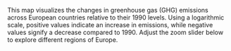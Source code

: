 This map visualizes the changes in greenhouse gas (GHG) emissions across 
European countries relative to their 1990 levels. Using a logarithmic scale,
positive values indicate an increase in emissions, while negative values signify a 
decrease compared to 1990. Adjust the zoom slider below to explore different regions of Europe.
